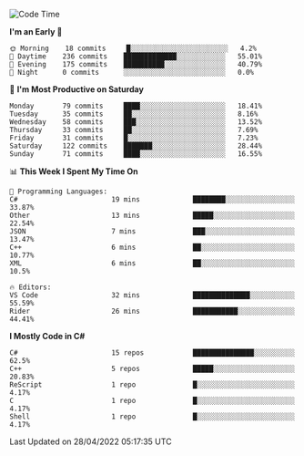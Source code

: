 <!--START_SECTION:waka-->
![Code Time](http://img.shields.io/badge/Code%20Time-770%20hrs-blue)

**I'm an Early 🐤** 

```text
🌞 Morning    18 commits     █░░░░░░░░░░░░░░░░░░░░░░░░   4.2% 
🌆 Daytime    236 commits    █████████████░░░░░░░░░░░░   55.01% 
🌃 Evening    175 commits    ██████████░░░░░░░░░░░░░░░   40.79% 
🌙 Night      0 commits      ░░░░░░░░░░░░░░░░░░░░░░░░░   0.0%

```
📅 **I'm Most Productive on Saturday** 

```text
Monday       79 commits     ████░░░░░░░░░░░░░░░░░░░░░   18.41% 
Tuesday      35 commits     ██░░░░░░░░░░░░░░░░░░░░░░░   8.16% 
Wednesday    58 commits     ███░░░░░░░░░░░░░░░░░░░░░░   13.52% 
Thursday     33 commits     ██░░░░░░░░░░░░░░░░░░░░░░░   7.69% 
Friday       31 commits     █░░░░░░░░░░░░░░░░░░░░░░░░   7.23% 
Saturday     122 commits    ███████░░░░░░░░░░░░░░░░░░   28.44% 
Sunday       71 commits     ████░░░░░░░░░░░░░░░░░░░░░   16.55%

```


📊 **This Week I Spent My Time On** 

```text
💬 Programming Languages: 
C#                       19 mins             ████████░░░░░░░░░░░░░░░░░   33.87% 
Other                    13 mins             █████░░░░░░░░░░░░░░░░░░░░   22.54% 
JSON                     7 mins              ███░░░░░░░░░░░░░░░░░░░░░░   13.47% 
C++                      6 mins              ██░░░░░░░░░░░░░░░░░░░░░░░   10.77% 
XML                      6 mins              ██░░░░░░░░░░░░░░░░░░░░░░░   10.5%

🔥 Editors: 
VS Code                  32 mins             ██████████████░░░░░░░░░░░   55.59% 
Rider                    26 mins             ███████████░░░░░░░░░░░░░░   44.41%

```

**I Mostly Code in C#** 

```text
C#                       15 repos            ███████████████░░░░░░░░░░   62.5% 
C++                      5 repos             █████░░░░░░░░░░░░░░░░░░░░   20.83% 
ReScript                 1 repo              █░░░░░░░░░░░░░░░░░░░░░░░░   4.17% 
C                        1 repo              █░░░░░░░░░░░░░░░░░░░░░░░░   4.17% 
Shell                    1 repo              █░░░░░░░░░░░░░░░░░░░░░░░░   4.17%

```



 Last Updated on 28/04/2022 05:17:35 UTC
<!--END_SECTION:waka-->
